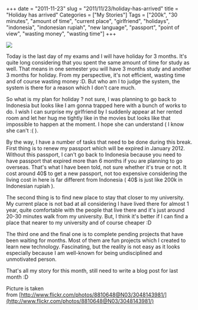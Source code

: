 +++
date = "2011-11-23"
slug = "2011/11/23/holiday-has-arrived"
title = "Holiday has arrived"
Categories = ["My Stories"]
Tags = ["200k", "30 minutes", "amount of time", "current place", "girlfriend", "holidays", "indonesia", "indonesian rupiah", "new language", "passport", "point of view", "wasting money", "wasting time"]
+++

[![](http://blog.rudylee.com/wp-content/uploads/2011/11/3048143981_e990820985_z1.jpg)](http://blog.rudylee.com/wp-content/uploads/2011/11/3048143981_e990820985_z1.jpg)


Today is the last day of my exams and I will have holiday for 3 months. It's quite long considering that you spent the same amount of time for study as well. That means in one semester you will have 3 months study and another 3 months for holiday. From my perspective, it's not efficient, wasting time and of course wasting money :D. But who am I to judge the system, the system is there for a reason which I don't care much.

So what is my plan for holiday ? not sure, I was planning to go back to Indonesia but looks like I am gonna trapped here with a bunch of works to do. I wish I can surprise my girlfriend by I suddenly appear at her rented room and let her hug me tightly like in the movies but looks like that impossible to happen at the moment. I hope she can understand ( I know she can't :( ).

By the way, I have a number of tasks that need to be done during this break. First thing is to renew my passport which will be expired in January 2012. Without this passport, I can't go back to Indonesia because you need to have passport that expired more than 6 months if you are planning to go overseas. That's what I have been told, not sure whether it's true or not. It cost around 40$ to get a new passport, not too expensive considering the living cost in here is far different from Indonesia ( 40$ is just like 200k in Indonesian rupiah ).

The second thing is to find new place to stay that closer to my university. My current place is not bad at all considering I have lived there for almost 1 year, quite comfortable with the people that live there and it's just around 20-30 minutes walk from my university. But, I think it's better if I can find a place that nearer to my university and of course cheaper :D

The third one and the final one is to complete pending projects that have been waiting for months. Most of them are fun projects which I created to learn new technology. Fascinating, but the reality is not easy as it looks especially because I am well-known for being undisciplined and unmotivated person.

That's all my story for this month, still need to write a blog post for last month :D

Picture is taken from [http://www.flickr.com/photos/8810648@N03/3048143981/](http://www.flickr.com/photos/8810648@N03/3048143981/)
